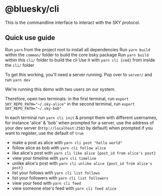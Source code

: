 # @bluesky/cli

This is the commandline interface to interact with the SKY protocol.

## Quick use guide
Run `yarn` from the project root to install all dependencies
Run `yarn build` within the `common/` folder to build the core bsky package
Run `yarn build` within this `cli/` folder to build the cli
Use it with `yarn cli {cmd}` from inside the `cli/` folder

To get this working, you'll need a server running. Pop over to `server/` and run `yarn dev`

We're running this demo with two users on our system.

Therefore, open two terminals:
in the first terminal, run `export SKY_REPO_PATH="~/.sky-alice"`
in the second terminal, run `export SKY_REPO_PATH="~/.sky-bob"`

In each terminal run
`yarn cli init` & prompt them with different usernames, for instance 'alice' & 'bob'
when prompted for a server, use the address of your dev server (`http://localhost:2583` by default)
when prompted if you want to register, use the default of `true`

- make a post as alice with `yarn cli post "hello world"`
- follow alice as bob with `yarn cli follow alice`
- like alice's post with `yarn cli like alice {post_id from alice's post}`
- view your timeline with `yarn cli timeline`
- unlike alice's post with `yarn cli unlike alice {post_id from alice's post}`
- list your follows with `yarn cli list follows`
- list your followers with `yarn cli list followers`
- view your feed with `yarn cli feed`
- view someone else's feed with `yarn cli feed alice`



